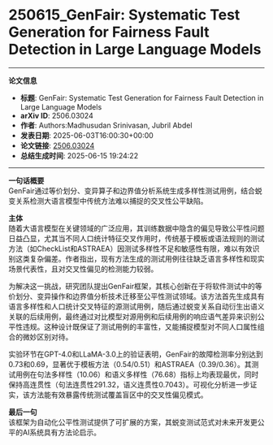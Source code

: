 # 250615_GenFair: Systematic Test Generation for Fairness Fault Detection in Large Language Models

---
**论文信息**

- **标题**: GenFair: Systematic Test Generation for Fairness Fault Detection in Large Language Models
- **arXiv ID**: 2506.03024
- **作者**: Authors:Madhusudan Srinivasan, Jubril Abdel
- **发表日期**: 2025-06-03T16:00:30+00:00
- **论文链接**: [2506.03024](https://arxiv.org/abs/2506.03024)
- **总结生成时间**: 2025-06-15 19:24:22

---

**一句话概要**  
GenFair通过等价划分、变异算子和边界值分析系统生成多样性测试用例，结合蜕变关系检测大语言模型中传统方法难以捕捉的交叉性公平缺陷。

**主体**  
随着大语言模型在关键领域的广泛应用，其训练数据中隐含的偏见导致公平性问题日益凸显，尤其当不同人口统计特征交叉作用时，传统基于模板或语法规则的测试方法（如CheckList和ASTRAEA）因测试多样性不足和敏感性有限，难以有效识别这类复杂偏差。作者指出，现有方法生成的测试用例往往缺乏语言多样性和现实场景代表性，且对交叉性偏见的检测能力较弱。

为解决这一挑战，研究团队提出GenFair框架，其核心创新在于将软件测试中的等价划分、变异操作和边界值分析技术迁移至公平性测试领域。该方法首先生成具有语言多样性和人口统计交叉特征的源测试用例，随后通过蜕变关系自动衍生出语义关联的后续用例，最终通过对比模型对源用例和后续用例的响应语气差异来识别公平性违规。这种设计既保证了测试用例的丰富性，又能捕捉模型对不同人口属性组合的微妙区别对待。

实验环节在GPT-4.0和LLaMA-3.0上的验证表明，GenFair的故障检测率分别达到0.73和0.69，显著优于模板方法（0.54/0.51）和ASTRAEA（0.39/0.36）。其测试用例在句法多样性（10.06）和语义多样性（76.68）指标上均表现最优，同时保持高连贯性（句法连贯性291.32，语义连贯性0.7043）。可视化分析进一步证实，该方法能有效暴露传统测试覆盖盲区中的交叉性偏见模式。

**最后一句**  
该框架为自动化公平性测试提供了可扩展的方案，其蜕变测试范式对未来开发更公平的AI系统具有方法论启示。